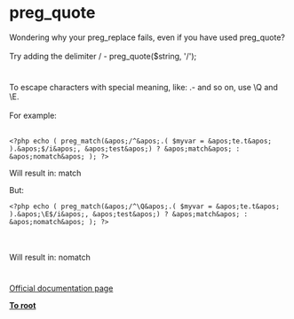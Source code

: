 # preg_quote



Wondering why your preg_replace fails, even if you have used preg_quote?<br><br>Try adding the delimiter / - preg_quote($string, &apos;/&apos;);  

#

To escape characters with special meaning, like: .-[]() and so on, use \Q and \E.<br><br>For example:<br><br>

```
<?php echo ( preg_match(&apos;/^&apos;.( $myvar = &apos;te.t&apos; ).&apos;$/i&apos;, &apos;test&apos;) ? &apos;match&apos; : &apos;nomatch&apos; ); ?>
```


Will result in: match

But:



```
<?php echo ( preg_match(&apos;/^\Q&apos;.( $myvar = &apos;te.t&apos; ).&apos;\E$/i&apos;, &apos;test&apos;) ? &apos;match&apos; : &apos;nomatch&apos; ); ?>
```
<br><br>Will result in: nomatch  

#

[Official documentation page](https://www.php.net/manual/en/function.preg-quote.php)

**[To root](/README.md)**